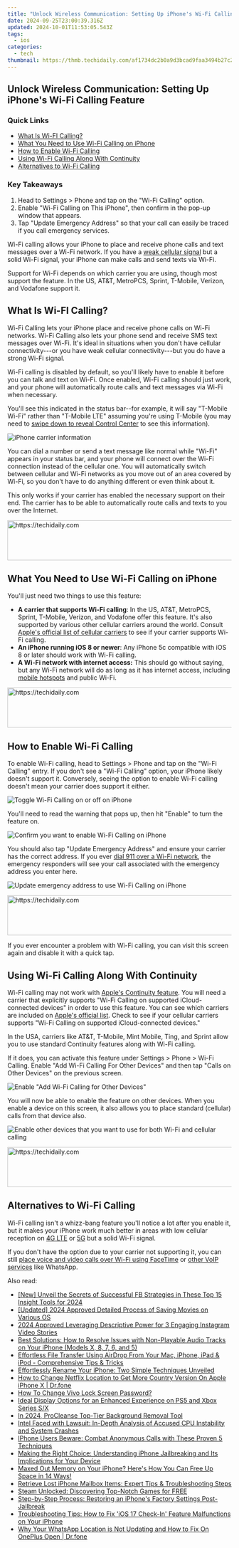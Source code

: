 ```yaml
---
title: "Unlock Wireless Communication: Setting Up iPhone's Wi-Fi Calling Feature"
date: 2024-09-25T23:00:39.316Z
updated: 2024-10-01T11:53:05.543Z
tags:
  - ios
categories:
  - tech
thumbnail: https://thmb.techidaily.com/af1734dc2b0a9d3bcad9faa3494b27c219c63253c502adbe4dde73c3482b6b83.jpg
---
```


## Unlock Wireless Communication: Setting Up iPhone's Wi-Fi Calling Feature

### Quick Links

* [What Is Wi-FI Calling?](https://bypass-frp.techidaily.com/in-2024-ultimate-guide-on-vivo-y56-5g-frp-bypass-by-drfone-android/)
* [What You Need to Use Wi-Fi Calling on iPhone](https://facebook-video-footage.techidaily.com/updated-tips-and-tricks-for-creating-engaging-collab-videos-on-youtube/)
* [How to Enable Wi-Fi Calling](https://location-social.techidaily.com/in-2024-edit-and-send-fake-location-on-telegram-for-your-apple-iphone-11-pro-max-in-3-ways-drfone-by-drfone-virtual-ios/)
* [Using Wi-Fi Calling Along With Continuity](https://techidaily.com/how-to-transfer-whatsapp-from-apple-iphone-6-to-other-iphone-11-pro-max-devices-drfone-by-drfone-transfer-whatsapp-from-ios-transfer-whatsapp-from-ios/)
* [Alternatives to Wi-Fi Calling](https://on-screen-recording.techidaily.com/updated-essential-free-nintendo-switch-games-for-2024/)

### Key Takeaways

1. Head to Settings > Phone and tap on the "Wi-Fi Calling" option.
2. Enable "Wi-Fi Calling on This iPhone", then confirm in the pop-up window that appears.
3. Tap "Update Emergency Address" so that your call can easily be traced if you call emergency services.

 Wi-Fi calling allows your iPhone to place and receive phone calls and text messages over a Wi-Fi network. If you have a [weak cellular signal](https://fox-access.techidaily.com/in-2024-crafting-compelling-iphone-shadow-images/) but a solid Wi-Fi signal, your iPhone can make calls and send texts via Wi-Fi.

 Support for Wi-Fi depends on which carrier you are using, though most support the feature. In the US, AT&T, MetroPCS, Sprint, T-Mobile, Verizon, and Vodafone support it.

##  What Is Wi-FI Calling?

 Wi-Fi Calling lets your iPhone place and receive phone calls on Wi-Fi networks. Wi-Fi Calling also lets your phone send and receive SMS text messages over Wi-Fi. It's ideal in situations when you don't have cellular connectivity---or you have weak cellular connectivity---but you do have a strong Wi-Fi signal.

 Wi-Fi calling is disabled by default, so you'll likely have to enable it before you can talk and text on Wi-Fi. Once enabled, Wi-Fi calling should just work, and your phone will automatically route calls and text messages via Wi-Fi when necessary.

 You'll see this indicated in the status bar--for example, it will say "T-Mobile Wi-Fi" rather than "T-Mobile LTE" assuming you're using T-Mobile (you may need to [swipe down to reveal Control Center](https://youtube-blog.techidaily.com/ring-how-tseries-harnesses-revenue-from-online-viewer-base-youtube/) to see this information).

![iPhone carrier information](https://static1.howtogeekimages.com/wordpress/wp-content/uploads/2015/09/img_55fdc5e898588.png) 

 You can dial a number or send a text message like normal while "Wi-Fi" appears in your status bar, and your phone will connect over the Wi-Fi connection instead of the cellular one. You will automatically switch between cellular and Wi-Fi networks as you move out of an area covered by Wi-Fi, so you don't have to do anything different or even think about it.

 This only works if your carrier has enabled the necessary support on their end. The carrier has to be able to automatically route calls and texts to you over the Internet.

<!-- affiliate ads begin -->
<a href="https://aidotcom.pxf.io/c/5597632/2134499/19576" target="_top" id="2134499">
  <img src="//a.impactradius-go.com/display-ad/19576-2134499" border="0" alt="https://techidaily.com" width="600" height="90"/>
</a>
<img height="0" width="0" src="https://aidotcom.pxf.io/i/5597632/2134499/19576" style="position:absolute;visibility:hidden;" border="0" />
<!-- affiliate ads end -->

##  What You Need to Use Wi-Fi Calling on iPhone

 You'll just need two things to use this feature:

* **A carrier that supports Wi-Fi calling**: In the US, AT&T, MetroPCS, Sprint, T-Mobile, Verizon, and Vodafone offer this feature. It's also supported by various other cellular carriers around the world. Consult [Apple's official list of cellular carriers](https://support.apple.com/en-us/HT204039) to see if your carrier supports Wi-Fi calling.
* **An iPhone running iOS 8 or newer**: Any iPhone 5c compatible with iOS 8 or later should work with Wi-Fi calling.
* **A Wi-Fi network with internet access:** This should go without saying, but any Wi-Fi network will do as long as it has internet access, including [mobile hotspots](https://driver-install.techidaily.com/how-to-update-lenovo-usb-c-dock-drivers-quickly-and-easily/) and public Wi-Fi.

<!-- affiliate ads begin -->
<a href="https://unicoeye.pxf.io/c/5597632/2134221/18498" target="_top" id="2134221">
  <img src="//a.impactradius-go.com/display-ad/18498-2134221" border="0" alt="https://techidaily.com" width="728" height="90"/>
</a>
<img height="0" width="0" src="https://unicoeye.pxf.io/i/5597632/2134221/18498" style="position:absolute;visibility:hidden;" border="0" />
<!-- affiliate ads end -->

##  How to Enable Wi-Fi Calling

 To enable Wi-Fi calling, head to Settings > Phone and tap on the "Wi-Fi Calling" entry. If you don't see a "Wi-Fi Calling" option, your iPhone likely doesn't support it. Conversely, seeing the option to enable Wi-Fi calling doesn't mean your carrier does support it either.

![Toggle Wi-Fi Calling on or off on iPhone](https://static1.howtogeekimages.com/wordpress/wp-content/uploads/2016/03/wifi_calling_toggle.jpg) 

 You'll need to read the warning that pops up, then hit "Enable" to turn the feature on.

![Confirm you want to enable Wi-Fi Calling on iPhone](https://static1.howtogeekimages.com/wordpress/wp-content/uploads/2016/03/enable_wifi_calling_popup.jpg) 

 You should also tap "Update Emergency Address" and ensure your carrier has the correct address. If you ever [dial 911 over a Wi-Fi network](https://android-unlock.techidaily.com/in-2024-remove-the-lock-screen-fingerprint-of-your-samsung-galaxy-f54-5g-by-drfone-android/), the emergency responders will see your call associated with the emergency address you enter here.

![Update emergency address to use Wi-Fi Calling on iPhone](https://static1.howtogeekimages.com/wordpress/wp-content/uploads/2016/03/update_emergency_address.png) 

<!-- affiliate ads begin -->
<a href="https://appsumo.8odi.net/c/5597632/2037358/7443" target="_top" id="2037358">
  <img src="//a.impactradius-go.com/display-ad/7443-2037358" border="0" alt="https://techidaily.com" width="728" height="90"/>
</a>
<img height="0" width="0" src="https://appsumo.8odi.net/i/5597632/2037358/7443" style="position:absolute;visibility:hidden;" border="0" />
<!-- affiliate ads end -->

 If you ever encounter a problem with Wi-Fi calling, you can visit this screen again and disable it with a quick tap.

##  Using Wi-Fi Calling Along With Continuity

 Wi-Fi calling may not work with [Apple's Continuity feature](https://youtube-blog.techidaily.com/ed-the-first-timers-blueprint-for-youtube-income-for-2024/). You will need a carrier that explicitly supports "Wi-Fi Calling on supported iCloud-connected devices" in order to use this feature. You can see which carriers are included on [Apple's official list](https://support.apple.com/en-us/HT204039). Check to see if your cellular carriers supports "Wi-Fi Calling on supported iCloud-connected devices."

 In the USA, carriers like AT&T, T-Mobile, Mint Mobile, Ting, and Sprint allow you to use standard Continuity features along with Wi-Fi calling.

 If it does, you can activate this feature under Settings > Phone > Wi-Fi Calling. Enable "Add Wi-Fi Calling For Other Devices" and then tap "Calls on Other Devices" on the previous screen.

![Enable "Add Wi-Fi Calling for Other Devices"](https://static1.howtogeekimages.com/wordpress/wp-content/uploads/2016/03/add_wifi_calling_other_devices.png) 

 You will now be able to enable the feature on other devices. When you enable a device on this screen, it also allows you to place standard (cellular) calls from that device also.

![Enable other devices that you want to use for both Wi-Fi and cellular calling](https://static1.howtogeekimages.com/wordpress/wp-content/uploads/2016/03/calls_on_other_devices.jpg) 

<!-- affiliate ads begin -->
<a href="https://unicoeye.pxf.io/c/5597632/2148773/18498" target="_top" id="2148773">
  <img src="//a.impactradius-go.com/display-ad/18498-2148773" border="0" alt="https://techidaily.com" width="728" height="90"/>
</a>
<img height="0" width="0" src="https://unicoeye.pxf.io/i/5597632/2148773/18498" style="position:absolute;visibility:hidden;" border="0" />
<!-- affiliate ads end -->

##  Alternatives to Wi-Fi Calling

 Wi-Fi calling isn't a whizz-bang feature you'll notice a lot after you enable it, but it makes your iPhone work much better in areas with low cellular reception on [4G LTE](https://android-pokemon-go.techidaily.com/latest-way-to-get-shiny-meltan-box-in-pokemon-go-mystery-box-on-oppo-reno-11-pro-5g-drfone-by-drfone-virtual-android/) or [5G](https://some-knowledge.techidaily.com/2024-approved-free-top-6-best-apps-to-remove-objects-from-photo-on-iphone/) but a solid Wi-Fi signal.

 If you don't have the option due to your carrier not supporting it, you can still [place voice and video calls over Wi-Fi using FaceTime](https://android-location-track.techidaily.com/top-6-appsservices-to-trace-any-tecno-pop-7-pro-location-by-mobile-number-drfone-by-drfone-virtual-android/) or [other VoIP services](https://extra-tips.techidaily.com/updated-compendium-classification-of-camera-types-for-videos/) like WhatsApp.

<ins class="adsbygoogle"
     style="display:block"
     data-ad-format="autorelaxed"
     data-ad-client="ca-pub-7571918770474297"
     data-ad-slot="1223367746"></ins>

<ins class="adsbygoogle"
     style="display:block"
     data-ad-client="ca-pub-7571918770474297"
     data-ad-slot="8358498916"
     data-ad-format="auto"
     data-full-width-responsive="true"></ins>

<span class="atpl-alsoreadstyle">Also read:</span>
<div><ul>
<li><a href="https://facebook-video-recording.techidaily.com/new-unveil-the-secrets-of-successful-fb-strategies-in-these-top-15-insight-tools-for-2024/"><u>[New] Unveil the Secrets of Successful FB Strategies in These Top 15 Insight Tools for 2024</u></a></li>
<li><a href="https://screen-sharing-recording.techidaily.com/updated-2024-approved-detailed-process-of-saving-movies-on-various-os/"><u>[Updated] 2024 Approved Detailed Process of Saving Movies on Various OS</u></a></li>
<li><a href="https://instagram-videos.techidaily.com/2024-approved-leveraging-descriptive-power-for-3-engaging-instagram-video-stories/"><u>2024 Approved Leveraging Descriptive Power for 3 Engaging Instagram Video Stories</u></a></li>
<li><a href="https://os-tips.techidaily.com/best-solutions-how-to-resolve-issues-with-non-playable-audio-tracks-on-your-iphone-models-x-8-7-6-and-5/"><u>Best Solutions: How to Resolve Issues with Non-Playable Audio Tracks on Your iPhone (Models X, 8, 7, 6, and 5)</u></a></li>
<li><a href="https://os-tips.techidaily.com/effortless-file-transfer-using-airdrop-from-your-mac-iphone-ipad-and-ipod-comprehensive-tips-and-tricks/"><u>Effortless File Transfer Using AirDrop From Your Mac, iPhone, iPad & iPod - Comprehensive Tips & Tricks</u></a></li>
<li><a href="https://os-tips.techidaily.com/effortlessly-rename-your-iphone-two-simple-techniques-unveiled/"><u>Effortlessly Rename Your iPhone: Two Simple Techniques Unveiled</u></a></li>
<li><a href="https://fake-location.techidaily.com/how-to-change-netflix-location-to-get-more-country-version-on-apple-iphone-x-drfone-by-drfone-virtual-ios/"><u>How to Change Netflix Location to Get More Country Version On Apple iPhone X | Dr.fone</u></a></li>
<li><a href="https://android-unlock.techidaily.com/how-to-change-vivo-lock-screen-password-by-drfone-android/"><u>How To Change Vivo Lock Screen Password?</u></a></li>
<li><a href="https://hardware-reviews.techidaily.com/ideal-display-options-for-an-enhanced-experience-on-ps5-and-xbox-series-sx/"><u>Ideal Display Options for an Enhanced Experience on PS5 and Xbox Series S/X</u></a></li>
<li><a href="https://extra-support.techidaily.com/in-2024-procleanse-top-tier-background-removal-tool/"><u>In 2024, ProCleanse Top-Tier Background Removal Tool</u></a></li>
<li><a href="https://hardware-updates.techidaily.com/intel-faced-with-lawsuit-in-depth-analysis-of-accused-cpu-instability-and-system-crashes/"><u>Intel Faced with Lawsuit: In-Depth Analysis of Accused CPU Instability and System Crashes</u></a></li>
<li><a href="https://os-tips.techidaily.com/iphone-users-beware-combat-anonymous-calls-with-these-proven-5-techniques/"><u>IPhone Users Beware: Combat Anonymous Calls with These Proven 5 Techniques</u></a></li>
<li><a href="https://os-tips.techidaily.com/making-the-right-choice-understanding-iphone-jailbreaking-and-its-implications-for-your-device/"><u>Making the Right Choice: Understanding iPhone Jailbreaking and Its Implications for Your Device</u></a></li>
<li><a href="https://os-tips.techidaily.com/maxed-out-memory-on-your-iphone-heres-how-you-can-free-up-space-in-14-ways/"><u>Maxed Out Memory on Your iPhone? Here's How You Can Free Up Space in 14 Ways!</u></a></li>
<li><a href="https://os-tips.techidaily.com/retrieve-lost-iphone-mailbox-items-expert-tips-and-troubleshooting-steps/"><u>Retrieve Lost iPhone Mailbox Items: Expert Tips & Troubleshooting Steps</u></a></li>
<li><a href="https://games-able.techidaily.com/steam-unlocked-discovering-top-notch-games-for-free/"><u>Steam Unlocked: Discovering Top-Notch Games for FREE</u></a></li>
<li><a href="https://os-tips.techidaily.com/step-by-step-process-restoring-an-iphones-factory-settings-post-jailbreak/"><u>Step-by-Step Process: Restoring an iPhone's Factory Settings Post-Jailbreak</u></a></li>
<li><a href="https://os-tips.techidaily.com/troubleshooting-tips-how-to-fix-ios-17-check-in-feature-malfunctions-on-your-iphone/"><u>Troubleshooting Tips: How to Fix 'iOS 17 Check-In' Feature Malfunctions on Your iPhone</u></a></li>
<li><a href="https://location-social.techidaily.com/why-your-whatsapp-location-is-not-updating-and-how-to-fix-on-oneplus-open-drfone-by-drfone-virtual-android/"><u>Why Your WhatsApp Location is Not Updating and How to Fix On OnePlus Open | Dr.fone</u></a></li>
</ul></div>

